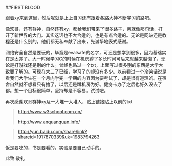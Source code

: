 ##FIRST BLOOD

跟着xy来到这里，然后呢就是上上自习还有跟着各路大神不断学习的路吧。

像欢哥，还有群神，自然还有xy，都给我们带来了很多路子，蒽就像那句话，打开了新世界的大门。其实这话也不大合适的，也是有点合适的。无论是网站还是教程还是什么别的，他们都无私奉献了出来，先诚挚地表式感谢。

网络安全自然是要玩的，毕竟是evalsafe的名字，可还是想学到很多，因为基础实在是太差了。大一时候学习C的时候在机房蹲了多长时间可后来就越来越懒了，无论是打游戏还是别的什么。曾经也贴过一个txt，上面写过很多别的东西是大学大致要了解的。可现在大三了已经，学习了的却没有多少。以前看过一个冷笑话说是看我们大学生在一个月内学完一学期的内容因为要考试了，却是很有道理的。在宿舍自然就不想看只有撸了，以后还是蹲机房为好。健身卡办了之后也好久没去了都。想一个目标很简单，坚持却是不容易。试试吧。

再次感谢欢哥群神xy及一大堆一大堆人，贴上链接贴上以前的txt

>http://www.w3school.com.cn/
>
>http://www.anquanquan.info/

>http://yun.baidu.com/share/link?shareid=1917870339&uk=1983794263

饭是要吃的，书是要看的，实验是要自己动手的。

此致 敬礼